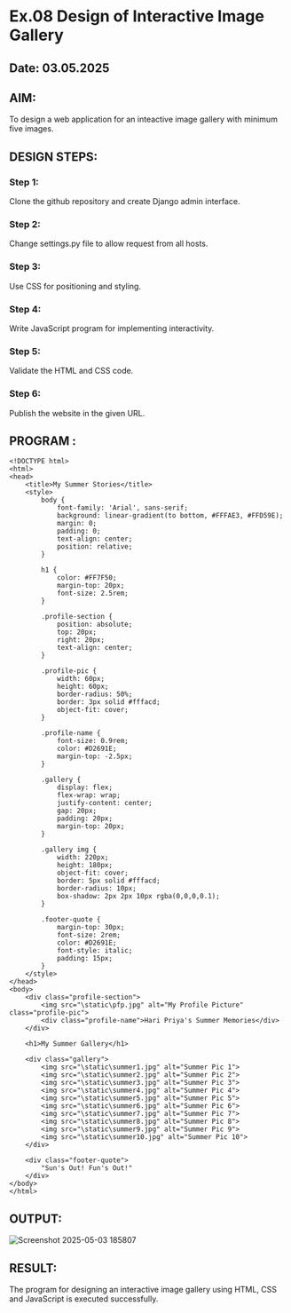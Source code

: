 # Ex.08 Design of Interactive Image Gallery
## Date: 03.05.2025

## AIM:
To design a web application for an inteactive image gallery with minimum five images.

## DESIGN STEPS:

### Step 1:
Clone the github repository and create Django admin interface.

### Step 2:
Change settings.py file to allow request from all hosts.

### Step 3:
Use CSS for positioning and styling.

### Step 4:
Write JavaScript program for implementing interactivity.

### Step 5:
Validate the HTML and CSS code.

### Step 6:
Publish the website in the given URL.

## PROGRAM :
    <!DOCTYPE html>
    <html>
    <head>
        <title>My Summer Stories</title>
        <style>
            body {
                font-family: 'Arial', sans-serif;
                background: linear-gradient(to bottom, #FFFAE3, #FFD59E); 
                margin: 0;
                padding: 0;
                text-align: center;
                position: relative;
            }
    
            h1 {
                color: #FF7F50;
                margin-top: 20px;
                font-size: 2.5rem;
            }
    
            .profile-section {
                position: absolute;
                top: 20px;
                right: 20px;
                text-align: center;
            }
    
            .profile-pic {
                width: 60px;
                height: 60px;
                border-radius: 50%;
                border: 3px solid #fffacd;
                object-fit: cover;
            }
    
            .profile-name {
                font-size: 0.9rem;
                color: #D2691E;
                margin-top: -2.5px;  
            }
    
            .gallery {
                display: flex;
                flex-wrap: wrap;
                justify-content: center;
                gap: 20px;
                padding: 20px;
                margin-top: 20px;
            }
    
            .gallery img {
                width: 220px;
                height: 180px;
                object-fit: cover;
                border: 5px solid #fffacd;
                border-radius: 10px;
                box-shadow: 2px 2px 10px rgba(0,0,0,0.1);
            }
    
            .footer-quote {
                margin-top: 30px;
                font-size: 2rem;
                color: #D2691E;
                font-style: italic;
                padding: 15px;
            }
        </style>
    </head>
    <body>
        <div class="profile-section">
            <img src="\static\pfp.jpg" alt="My Profile Picture" class="profile-pic">
            <div class="profile-name">Hari Priya's Summer Memories</div>
        </div>
    
        <h1>My Summer Gallery</h1>
    
        <div class="gallery">
            <img src="\static\summer1.jpg" alt="Summer Pic 1">
            <img src="\static\summer2.jpg" alt="Summer Pic 2">
            <img src="\static\summer3.jpg" alt="Summer Pic 3">
            <img src="\static\summer4.jpg" alt="Summer Pic 4">
            <img src="\static\summer5.jpg" alt="Summer Pic 5">
            <img src="\static\summer6.jpg" alt="Summer Pic 6">
            <img src="\static\summer7.jpg" alt="Summer Pic 7">
            <img src="\static\summer8.jpg" alt="Summer Pic 8">
            <img src="\static\summer9.jpg" alt="Summer Pic 9">
            <img src="\static\summer10.jpg" alt="Summer Pic 10">
        </div>
    
        <div class="footer-quote">
            "Sun's Out! Fun's Out!"
        </div>
    </body>
    </html>
  
## OUTPUT:
![Screenshot 2025-05-03 185807](https://github.com/user-attachments/assets/02561f0a-c06b-45b8-b916-9d3c3bec758a)

## RESULT:
The program for designing an interactive image gallery using HTML, CSS and JavaScript is executed successfully.
